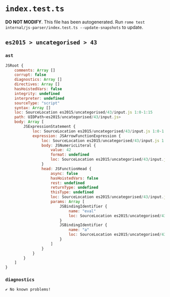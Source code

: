 # `index.test.ts`

**DO NOT MODIFY**. This file has been autogenerated. Run `rome test internal/js-parser/index.test.ts --update-snapshots` to update.

## `es2015 > uncategorised > 43`

### `ast`

```javascript
JSRoot {
	comments: Array []
	corrupt: false
	diagnostics: Array []
	directives: Array []
	hasHoistedVars: false
	integrity: undefined
	interpreter: undefined
	sourceType: "script"
	syntax: Array []
	loc: SourceLocation es2015/uncategorised/43/input.js 1:0-1:15
	path: UIDPath<es2015/uncategorised/43/input.js>
	body: Array [
		JSExpressionStatement {
			loc: SourceLocation es2015/uncategorised/43/input.js 1:0-1:15
			expression: JSArrowFunctionExpression {
				loc: SourceLocation es2015/uncategorised/43/input.js 1:0-1:15
				body: JSNumericLiteral {
					value: 42
					format: undefined
					loc: SourceLocation es2015/uncategorised/43/input.js 1:13-1:15
				}
				head: JSFunctionHead {
					async: false
					hasHoistedVars: false
					rest: undefined
					returnType: undefined
					thisType: undefined
					loc: SourceLocation es2015/uncategorised/43/input.js 1:0-1:12
					params: Array [
						JSBindingIdentifier {
							name: "eval"
							loc: SourceLocation es2015/uncategorised/43/input.js 1:1-1:5 (eval)
						}
						JSBindingIdentifier {
							name: "a"
							loc: SourceLocation es2015/uncategorised/43/input.js 1:7-1:8 (a)
						}
					]
				}
			}
		}
	]
}
```

### `diagnostics`

```
✔ No known problems!

```
